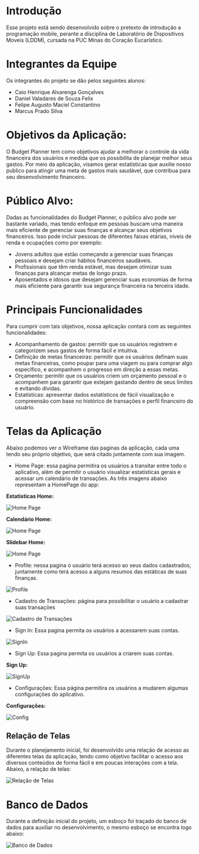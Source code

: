 # Introdução

Esse projeto está sendo desenvolvido sobre o pretexto de introdução a programação mobile, perante a disciplina de Laboratório de Dispositivos Moveis (LDDM), cursada na PUC Minas do Coração Eucarístico.

# Integrantes da Equipe

Os integrantes do projeto se dão pelos seguintes alunos:

* Caio Henrique Alvarenga Gonçalves
* Daniel Valadares de Souza Felix
* Felipe Augusto Maciel Constantino
* Marcus Prado Silva

# Objetivos da Aplicação:

O Budget Planner tem como objetivos ajudar a melhorar o controle da vida financeira
dos usuários e medida que os possibilita de planejar melhor seus gastos. Por meio da aplicação, visamos gerar estatísticas
que auxilie nosso publico para atingir uma meta de gastos mais saudável, que contribua para seu desenvolvimento financeiro.

# Público Alvo:

Dadas as funcionalidades do Budget Planner, o público alvo pode ser bastante
variado, mas tendo enfoque em pessoas buscam uma maneira mais eficiente de gerenciar
suas finanças e alcançar seus objetivos financeiros. Isso pode incluir pessoas de diferentes
faixas etárias, níveis de renda e ocupações como por exemplo:

* Jovens adultos que estão começando a gerenciar suas finanças pessoais e desejam
criar hábitos financeiros saudáveis.
* Profissionais que têm renda estável, mas desejam otimizar suas finanças para
alcançar metas de longo prazo.
* Aposentados e idosos que desejam gerenciar suas economias de forma mais
eficiente para garantir sua segurança financeira na terceira idade.

# Principais Funcionalidades

Para cumprir com tais objetivos, nossa aplicação contará com as seguintes funcionalidades:

* Acompanhamento de gastos: permitir que os usuários registrem e categorizem seus
gastos de forma fácil e intuitiva.
* Definição de metas financeiras: permitir que os usuários definam suas metas
financeiras, como poupar para uma viagem ou para comprar algo específico, e
acompanhem o progresso em direção a essas metas.
* Orçamento: permitir que os usuários criem um orçamento pessoal e o acompanhem
para garantir que estejam gastando dentro de seus limites e evitando dívidas.
* Estatísticas: apresentar dados estatísticos de fácil visualização e compreensão com
base no histórico de transações e perfil financeiro do usuário.

# Telas da Aplicação

Abaixo podemos ver o Wireframe das paginas da aplicação, cada uma tendo seu próprio objetivo, que será citado juntamente com sua imagem.

* Home Page: essa pagina permitira os usuários a transitar entre todo o aplicativo, além de permitir o usuário visualizar estatísticas gerais e acessar um calendário de transações. As três imagens abaixo representam a HomePage do app:

**Estatísticas Home:**

![Home Page](img\TelaHomePage.PNG)

**Calendário Home:**

![Home Page](img\TelaHomePage_calander.PNG)

**Slidebar Home:**

![Home Page](img\TelaHomePage_slidebar.PNG)

* Profile: nessa pagina o usuário terá acesso ao seus dados cadastrados, juntamente como terá acesso a alguns resumos das estáticas de suas finanças.

![Profile](img\TelaProfile.PNG)

* Cadastro de Transações: página para possibilitar o usuário a cadastrar suas transações

![Cadastro de Transações](img\TelaCadastroTrasacoes.PNG)

* Sign In: Essa pagina permita os usuários a acessarem suas contas.

![SignIn](img\TelaSignIn.PNG)

* Sign Up: Essa pagina permita os usuários a criarem suas contas.

**Sign Up:**

![SignUp](img\TelaSignUp.PNG)

* Configurações: Essa página permitira os usuários a mudarem algumas configurações do aplicativo.

**Configurações:**

![Config](img\TelaConfig.PNG)


## Relação de Telas

Durante o planejamento inicial, foi desenvolvido uma relação de acesso as diferentes telas da aplicação, tendo como objetivo facilitar 
o acesso aos diversos conteúdos de forma fácil e em poucas interações com a tela. Abaixo, a relação de telas:

![Relação de Telas](img\RelacaoTelas.jpg)

# Banco de Dados

Durante a definição inicial do projeto, um esboço foi traçado do banco de dados para auxiliar no desenvolvimento, o mesmo esboço se encontra logo abaixo:

![Banco de Dados](img\BancoDAdos.jpg)